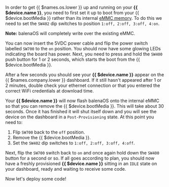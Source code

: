 In order to get {{ $names.os.lower }} up and running on your **{{ $device.name }}**, you need to first set it up to boot from your {{ $device.bootMedia }} rather than its internal [eMMC memory][emmc-link]. To do this we need to set the `SW402` dip switches to position `1:off, 2:off, 3:off, 4:on`.

__Note:__ balenaOS will completely write over the existing eMMC.

You can now insert the 5VDC power cable and flip the power switch labelled `SW700` to the `on` position. You should now have some glowing LEDs indicating the board has power. Next, you need to press and hold the `SW400` push button for 1 or 2 seconds, which starts the boot from the {{ $device.bootMedia }}.

After a few seconds you should see your **{{ $device.name }}** appear on the {{ $names.company.lower }} dashboard. If it still hasn't appeared after 1 or 2 minutes, double check your ethernet connection or that you entered the correct WiFi credentials at download time.

Your **{{ $device.name }}** will now flash balenaOS onto the internal eMMC so that you can remove the {{ $device.bootMedia }}. This will take about 30 seconds. Once it has finished it will shut itself down and you will see the device on the dashboard in a `Post-Provisioning` state. At this point you need to:
1. Flip `SW700` back to the `off` position.
2. Remove the {{ $device.bootMedia }}.
3. Set the `SW402` dip switches to `1:off, 2:off, 3:off, 4:off`.

Next, flip the `SW700` switch back to `on` and once again hold down the `SW400` button for a second or so. If all goes according to plan, you should now have a freshly provisioned **{{ $device.name }}** sitting in an `IDLE` state on your dashboard, ready and waiting to receive some code. 

Now let's deploy some code!

[emmc-link]:http://www.datalight.com/solutions/technologies/emmc/what-is-emmc
